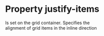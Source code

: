 # Property justify-items

Is set on the grid container. Specifies the  
alignment of grid items in the inline direction  
